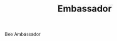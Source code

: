 ---
title: Embassador
letter: E
permalink: "/definitions/bld-embassador.html"
body: Bee Ambassador
published_at: '2018-07-07'
source: Black's Law Dictionary 2nd Ed (1910)
layout: post
---
